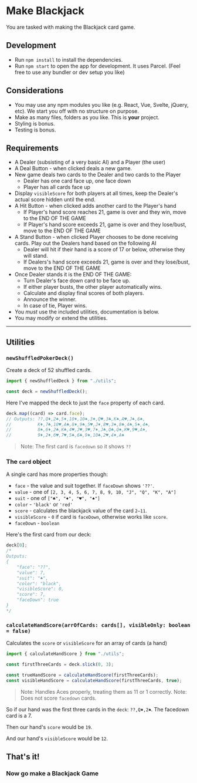 # Make Blackjack

You are tasked with making the Blackjack card game.

## Development

- Run `npm install` to install the dependencies.
- Run `npm start` to open the app for development. It uses Parcel. (Feel free to use any bundler or dev setup you like)

## Considerations
- You may use any npm modules you like (e.g. React, Vue, Svelte, jQuery, etc).
  We start you off with no structure on purpose.
- Make as many files, folders as you like. This is **your** project.
- Styling is bonus.
- Testing is bonus.

## Requirements

- A Dealer (subsisting of a very basic AI) and a Player (the user)
- A Deal Button - when clicked deals a new game.
- New game deals two cards to the Dealer and two cards to the Player
  - Dealer has one card face up, one face down
  - Player has all cards face up
- Display `visibleScore` for both players at all times, keep the Dealer's actual score hidden until the end.
- A Hit Button - when clicked adds another card to the Player's hand
  - If Player's hand score reaches 21, game is over and they win, move to the END OF THE GAME
  - If Player's hand score exceeds 21, game is over and they lose/bust, move to the END OF THE GAME
- A Stand Button - when clicked Player chooses to be done receiving cards. Play out the Dealers hand based on the following AI
  - Dealer will hit if their hand is a score of 17 or below, otherwise they will stand.
  - If Dealers's hand score exceeds 21, game is over and they lose/bust, move to the END OF THE GAME
- Once Dealer stands it is the END OF THE GAME:
  - Turn Dealer's face down card to be face up.
  - If either player busts, the other player automatically wins.
  - Calculate and display final scores of both players.
  - Announce the winner.
  - In case of tie, Player wins.
- You _must_ use the included utilities, documentation is below.
- You may modify or extend the utilities.

---

## Utilities

### `newShuffledPokerDeck()`

Create a deck of 52 shuffled cards.

```js
import { newShuffledDeck } from "./utils";

const deck = newShuffledDeck();
```

Here I've mapped the deck to just the `face` property of each card.

```js
deck.map((card) => card.face);
// Outputs: ??,Q♦,2♠,5♦,10♦,10♠,3♦,Q♥,3♣,K♠,A♥,J♠,6♠,
//          K♦,7♣,10♥,A♣,8♦,9♣,5♥,J♦,8♥,3♠,8♣,4♣,5♠,4♠,
//          8♠,6♦,2♣,K♣,4♥,J♥,3♥,7♦,J♣,Q♣,Q♠,K♥,9♥,A♦,
//          9♦,2♦,6♥,7♥,5♣,6♣,9♠,10♣,2♥,4♦,A♠
```

> Note: The first card is `facedown` so it shows `??`

### The `card` object

A single card has more properties though:

- `face` - the value and suit together. If `faceDown` shows `'??'`.
- `value` - one of `[2, 3, 4, 5, 6, 7, 8, 9, 10, "J", "Q", "K", "A"]`
- `suit` - one of `["♣", "♦", "♥", "♠"]`
- `color` - `'black'` or `'red'`
- `score` - calculates the blackjack value of the card `2–11`.
- `visibleScore` - `0` if card is `faceDown`, otherwise works like `score`.
- `faceDown` - `boolean`

Here's the first card from our deck:

```js
deck[0];
/* 
Outputs: 
{
    "face": "??",
    "value": 7,
    "suit": "♠",
    "color": "black",
    "visibleScore": 0,
    "score": 7,
    "faceDown": true
}
*/
```

### `calculateHandScore(arrOfCards: cards[], visibleOnly: boolean = false)`

Calculates the `score` or `visibleScore` for an array of cards (a hand)

```js
import { calculateHandScore } from "./utils";

const firstThreeCards = deck.slick(0, 3);

const trueHandScore = calculateHandScore(firstThreeCards);
const visibleHandScore = calculateHandScore(firstThreeCards, true);
```

> Note: Handles Aces properly, treating them as 11 or 1 correctly.
> Note: Does not score `facedown` cards.

So if our hand was the first three cards in the `deck`: `??,Q♦,2♠`. The facedown card is a 7.

Then our hand's `score` would be `19`.

And our hand's `visibleScore` would be `12`.

## That's it!

### Now go make a Blackjack Game

